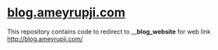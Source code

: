 # [blog.ameyrupji.com](http://blog.ameyrupji.com/)
This repository contains code to redirect to ____blog_website__ for web link http://blog.ameyrupji.com/
